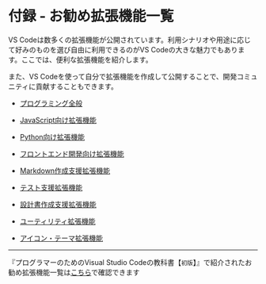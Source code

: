 # 付録 - お勧め拡張機能一覧

VS Codeは数多くの拡張機能が公開されています。利用シナリオや用途に応じて好みのものを選び自由に利用できるのがVS Codeの大きな魅力でもあります。ここでは、便利な拡張機能を紹介します。

また、VS Codeを使って自分で拡張機能を作成して公開することで、開発コミュニティに貢献することもできます。


* [プログラミング全般](code.md)

* [JavaScript向け拡張機能](javascript.md)

* [Python向け拡張機能](python.md)

* [フロントエンド開発向け拡張機能](frontend.md)

* [Markdown作成支援拡張機能](markdown.md)

* [テスト支援拡張機能](test.md)

* [設計書作成支援拡張機能](docs.md)

* [ユーティリティ拡張機能](utility.md)

* [アイコン・テーマ拡張機能](icon-theme.md)

---

『プログラマーのためのVisual Studio Codeの教科書【`初版`】』で紹介されたお勧め拡張機能一覧は[こちら](https://github.com/vscode-textbook/favorite-extensions/tree/rev1)で確認できます
